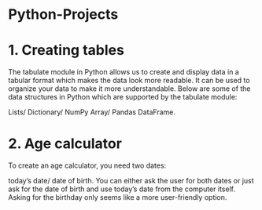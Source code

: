 # Python-Projects
# 1. Creating tables
The tabulate module in Python allows us to create and display data in a tabular format which makes the data look more readable. It can be used to organize your data to make it more understandable. Below are some of the data structures in Python which are supported by the tabulate module:

Lists/
Dictionary/
NumPy Array/
Pandas DataFrame.
# 2. Age calculator
To create an age calculator, you need two dates:

today’s date/
date of birth.
You can either ask the user for both dates or just ask for the date of birth and use today’s date from the computer itself. Asking for the birthday only seems like a more user-friendly option. 
